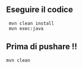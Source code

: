 ## Eseguire il codice
``` mvn clean install``` 
<br>
``` mvn exec:java```

## Prima di pushare !! 
```mvn clean```